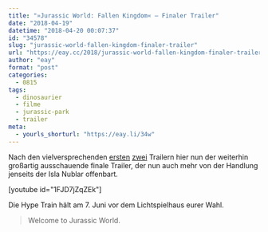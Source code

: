 ```yaml
---
title: "»Jurassic World: Fallen Kingdom« – Finaler Trailer"
date: "2018-04-19"
datetime: "2018-04-20 00:07:37"
id: "34578"
slug: "jurassic-world-fallen-kingdom-finaler-trailer"
url: "https://eay.cc/2018/jurassic-world-fallen-kingdom-finaler-trailer/"
author: "eay"
format: "post"
categories:
  - 0815
tags:
  - dinosaurier
  - filme
  - jurassic-park
  - trailer
meta:
  - yourls_shorturl: "https://eay.li/34w"
---
```


Nach den vielversprechenden [ersten](https://eay.cc/2017/jurassic-world-fallen-kingdom-trailer/) [zwei](https://eay.cc/2018/super-bowl-lii-movie-trailers/) Trailern hier nun der weiterhin großartig ausschauende finale Trailer, der nun auch mehr von der Handlung jenseits der Isla Nublar offenbart.

\[youtube id="1FJD7jZqZEk"\]

Die Hype Train hält am 7. Juni vor dem Lichtspielhaus eurer Wahl.

> Welcome to Jurassic World.
